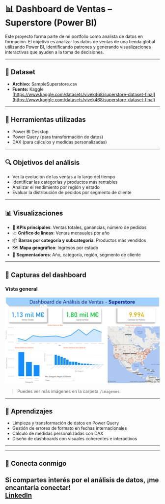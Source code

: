 # 📊 Dashboard de Ventas – Superstore (Power BI)

Este proyecto forma parte de mi portfolio como analista de datos en formación. El objetivo es analizar los datos de ventas de una tienda global utilizando Power BI, identificando patrones y generando visualizaciones interactivas que ayuden a la toma de decisiones.

---

## 📁 Dataset

- **Archivo:** SampleSuperstore.csv
- **Fuente:** Kaggle  
  [https://www.kaggle.com/datasets/vivek468/superstore-dataset-final](https://www.kaggle.com/datasets/vivek468/superstore-dataset-final)

---

## 🧰 Herramientas utilizadas

- Power BI Desktop  
- Power Query (para transformación de datos)  
- DAX (para cálculos y medidas personalizadas)

---

## 🔍 Objetivos del análisis

- Ver la evolución de las ventas a lo largo del tiempo
- Identificar las categorías y productos más rentables
- Analizar el rendimiento por región y estado
- Evaluar la distribución de pedidos por segmento de cliente

---

## 📊 Visualizaciones

- 📌 **KPIs principales**: Ventas totales, ganancias, número de pedidos
- 📈 **Gráfico de líneas**: Ventas mensuales por año
- 📦 **Barras por categoría y subcategoría**: Productos más vendidos
- 🗺️ **Mapa geográfico**: Ingresos por estado
- 🧭 **Segmentadores**: Año, categoría, región, segmento de cliente

---

## 📸 Capturas del dashboard

### Vista general

![dashboard](./imagenes/vista_general.png)

> Puedes ver más imágenes en la carpeta `/imagenes`.

---

## 📌 Aprendizajes

- Limpieza y transformación de datos en Power Query
- Gestión de errores de formato en fechas internacionales
- Cálculo de medidas personalizadas con DAX
- Diseño de dashboards con visuales coherentes e interactivos

---

---

## 🤝 Conecta conmigo

Si compartes interés por el análisis de datos, ¡me encantaría conectar!  
[LinkedIn](www.linkedin.com/in/diego-data-analyst)
---


